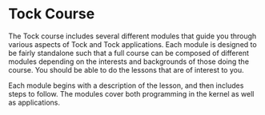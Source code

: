 # Tock Course

The Tock course includes several different modules that guide you through
various aspects of Tock and Tock applications. Each module is designed to be
fairly standalone such that a full course can be composed of different modules
depending on the interests and backgrounds of those doing the course. You should
be able to do the lessons that are of interest to you.

Each module begins with a description of the lesson, and then includes steps to
follow. The modules cover both programming in the kernel as well as
applications.
